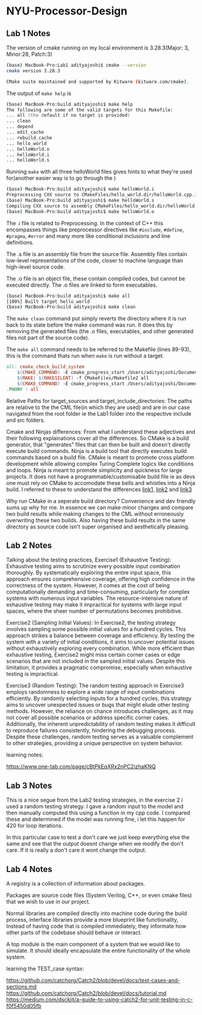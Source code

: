 # NYU-Processor-Design

## Lab 1 Notes

The version of cmake running on my local environment is 3.28.3(Major: 3, Minor:28, Patch:3)

```bash
(base) MacBook-Pro:Lab1 adityajoshi$ cmake --version
cmake version 3.28.3

CMake suite maintained and supported by Kitware (kitware.com/cmake).
```
The output of `make help` is
```zsh
(base) MacBook-Pro:build adityajoshi$ make help
The following are some of the valid targets for this Makefile:
... all (the default if no target is provided)
... clean
... depend
... edit_cache
... rebuild_cache
... hello_world
... helloWorld.o
... helloWorld.i
... helloWorld.s
```
Running `make` with all three helloWorld files gives hints to what they're used for(another easier way is to go through the )
```zsh
(base) MacBook-Pro:build adityajoshi$ make helloWorld.i
Preprocessing CXX source to CMakeFiles/hello_world.dir/helloWorld.cpp.i
(base) MacBook-Pro:build adityajoshi$ make helloWorld.s
Compiling CXX source to assembly CMakeFiles/hello_world.dir/helloWorld.cpp.s
(base) MacBook-Pro:build adityajoshi$ make helloWorld.o
```
The .i file is related to Preprocessing. In the context of C++ this encompasses things like  preprocessor directives like `#include`, `#define`, `#pragma`, `#error` and many more like conditional inclusions and line definitions.

The .s file is an assembly file from the source file. Assembly files contain low-level representations of the code, closer to machine language than high-level source code.

The .o file is an object file, these contain compiled codes, but cannot be executed directly. The .o files are linked to form executables. 

```zsh
(base) MacBook-Pro:build adityajoshi$ make all
[100%] Built target hello_world
(base) MacBook-Pro:build adityajoshi$ make clean
```

The `make clean` command put simply reverts the directory where it is run back to its state before the make command was run. It does this by removing the generated files (the .o files, executables, and  other generated files not part of the source code).

The `make all` command needs to be referred to the Makefile (lines 89-93), this is the command thats run when `make` is run without a target. 
```makefile
all: cmake_check_build_system
	$(CMAKE_COMMAND) -E cmake_progress_start /Users/adityajoshi/Documents/NYU-Processor-Design/Lab1/build/CMakeFiles /Users/adityajoshi/Documents/NYU-Processor-Design/Lab1/build//CMakeFiles/progress.marks
	$(MAKE) $(MAKESILENT) -f CMakeFiles/Makefile2 all
	$(CMAKE_COMMAND) -E cmake_progress_start /Users/adityajoshi/Documents/NYU-Processor-Design/Lab1/build/CMakeFiles 0
.PHONY : all
```

Relative Paths for target_sources and target_include_directories:
The paths are relative to the the CML file(in which they are used) and are in our case navigated from the root folder ie the Lab1 folder into the respective include and src folders. 

Cmake and Ninjas differences:
From what I understand these adjectives and their following explainations cover all the differences. So CMake is a build generator, that "generates" files that can then be built and doesn't directly execute build commands. Ninja is a build tool that directly executes build commands based on a build file. CMake is meant to promote cross platform development while allowing complex Turing Complete logics like conditions and loops. Ninja is meant to promote simplicity and quickness for large projects. It does not have a programmable/customisable build file ie as devs one must rely on CMake to accomodate these bells and whistles into a Ninja build. I referred to these to understand the differences [link1](https://www.reddit.com/r/embedded/comments/sbhg3q/can_you_help_me_understand_what_the_difference_of/), [link2](https://iq.opengenus.org/cmake-vs-ninja/) and [link3](https://www.youtube.com/watch?v=YbgH7yat-Jo)

Why run CMake in a seperate build directory? Convenience and dev friendly sums up why for me. In essence we can make minor changes and compare two build results while making changes to the CML without erroneously overwriting these two builds. Also having these build results in the same directory as source code isn't super organised and aesthetically pleasing. 

## Lab 2 Notes

Talking about the testing practices, Exercise1 (Exhaustive Testing): Exhaustive testing aims to scrutinize every possible input combination thoroughly. By systematically exploring the entire input space, this approach ensures comprehensive coverage, offering high confidence in the correctness of the system. However, it comes at the cost of being computationally demanding and time-consuming, particularly for complex systems with numerous input variables. The resource-intensive nature of exhaustive testing may make it impractical for systems with large input spaces, where the sheer number of permutations becomes prohibitive.

Exercise2 (Sampling Initial Values): In Exercise2, the testing strategy involves sampling some possible initial values for a hundred cycles. This approach strikes a balance between coverage and efficiency. By testing the system with a variety of initial conditions, it aims to uncover potential issues without exhaustively exploring every combination. While more efficient than exhaustive testing, Exercise2 might miss certain corner cases or edge scenarios that are not included in the sampled initial values. Despite this limitation, it provides a pragmatic compromise, especially when exhaustive testing is impractical.

Exercise3 (Random Testing): The random testing approach in Exercise3 employs randomness to explore a wide range of input combinations efficiently. By randomly selecting inputs for a hundred cycles, this strategy aims to uncover unexpected issues or bugs that might elude other testing methods. However, the reliance on chance introduces challenges, as it may not cover all possible scenarios or address specific corner cases. Additionally, the inherent unpredictability of random testing makes it difficult to reproduce failures consistently, hindering the debugging process. Despite these challenges, random testing serves as a valuable complement to other strategies, providing a unique perspective on system behavior.

learning notes:

https://www.one-tab.com/page/cBtPkEqXRx2nPC2izhaKNQ

## Lab 3 Notes

This is a nice segue from the Lab2 testing strategies, in the exercise 2 i used a random testing strategy. I gave a random input to the model and then manually computed this using a function in my cpp code. I compared these and determined if the model was running fine, i let this happen for 420 for loop iterations.

In this particular case to test a don't care we just keep everything else the same and see that the output doesnt change when we modify the don't care. If it is really a don't care it wont change the output. 

## Lab 4 Notes

A registry is a collection of information about packages.

Packages are source code files (System Verilog, C++, or even cmake files) that we wish to use in our project.

Normal libraries are compiled directly into machine code during the build process, interface libraries provide a more blueprint like functionality, Instead of having code that is compiled immediately, they informate how other parts of the codebase should behave or interact.

A top module is the main component of a system that we would like to simulate. It should ideally encapsulate the entire functionality of the whole system.

learning the TEST_case syntax:

https://github.com/catchorg/Catch2/blob/devel/docs/test-cases-and-sections.md
https://github.com/catchorg/Catch2/blob/devel/docs/tutorial.md
https://medium.com/dsckiit/a-guide-to-using-catch2-for-unit-testing-in-c-f0f5450d05fb


